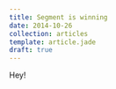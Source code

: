 ```yaml
---
title: Segment is winning
date: 2014-10-26
collection: articles
template: article.jade
draft: true
---
```


Hey!
